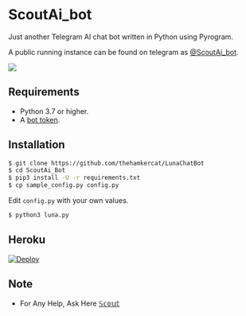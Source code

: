 # ScoutAi_bot
Just another Telegram AI chat bot written in Python using Pyrogram.

A public running instance can be found on telegram as [@ScoutAi_bot](https://t.me/ScoutAi_bot).

<img src="https://telegra.ph/file/54723ee15777014195829.jpg">

## Requirements

- Python 3.7 or higher.
- A [bot token](//t.me/botfather).


## Installation

```sh
$ git clone https://github.com/thehamkercat/LunaChatBot
$ cd ScoutAi_Bot
$ pip3 install -U -r requirements.txt
$ cp sample_config.py config.py
```
Edit `config.py` with your own values.
```sh
$ python3 luna.py
```


## Heroku

[![Deploy](https://www.herokucdn.com/deploy/button.svg)](https://heroku.com/deploy?template=https://github.com/ruined-soul/ScoutAi_bot/tree/master)


## Note

- For Any Help, Ask Here [𝕊𝕔𝕠𝕦𝕥](https://t.me/AssistOfficial)
